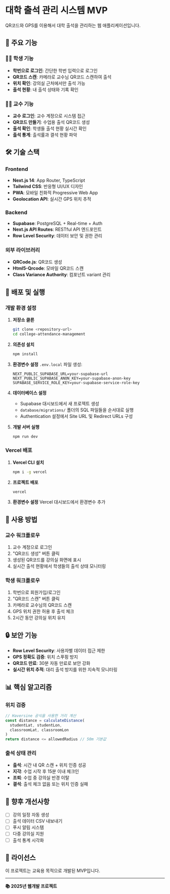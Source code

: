 # 대학 출석 관리 시스템 MVP

QR코드와 GPS를 이용해서 대학 출석을 관리하는 웹 애플리케이션입니다.

## 🌟 주요 기능

### 👨‍🎓 학생 기능
- **학번으로 로그인**: 간단한 학번 입력으로 로그인
- **QR코드 스캔**: 카메라로 교수님 QR코드 스캔하여 출석
- **위치 확인**: 강의실 근처에서만 출석 가능
- **출석 현황**: 내 출석 상태와 기록 확인

### 👨‍🏫 교수 기능
- **교수 로그인**: 교수 계정으로 시스템 접근
- **QR코드 만들기**: 수업용 출석 QR코드 생성
- **출석 확인**: 학생들 출석 현황 실시간 확인
- **출석 통계**: 출석률과 결석 현황 파악

## 🛠 기술 스택

### Frontend
- **Next.js 14**: App Router, TypeScript
- **Tailwind CSS**: 반응형 UI/UX 디자인
- **PWA**: 모바일 친화적 Progressive Web App
- **Geolocation API**: 실시간 GPS 위치 추적

### Backend
- **Supabase**: PostgreSQL + Real-time + Auth
- **Next.js API Routes**: RESTful API 엔드포인트
- **Row Level Security**: 데이터 보안 및 권한 관리

### 외부 라이브러리
- **QRCode.js**: QR코드 생성
- **Html5-Qrcode**: 모바일 QR코드 스캔
- **Class Variance Authority**: 컴포넌트 variant 관리

## 🚀 배포 및 실행

### 개발 환경 설정

1. **저장소 클론**
   ```bash
   git clone <repository-url>
   cd college-attendance-management
   ```

2. **의존성 설치**
   ```bash
   npm install
   ```

3. **환경변수 설정**
   `.env.local` 파일 생성:
   ```env
   NEXT_PUBLIC_SUPABASE_URL=your-supabase-url
   NEXT_PUBLIC_SUPABASE_ANON_KEY=your-supabase-anon-key
   SUPABASE_SERVICE_ROLE_KEY=your-supabase-service-role-key
   ```

4. **데이터베이스 설정**
   - Supabase 대시보드에서 새 프로젝트 생성
   - `database/migrations/` 폴더의 SQL 파일들을 순서대로 실행
   - Authentication 설정에서 Site URL 및 Redirect URLs 구성

5. **개발 서버 실행**
   ```bash
   npm run dev
   ```

### Vercel 배포

1. **Vercel CLI 설치**
   ```bash
   npm i -g vercel
   ```

2. **프로젝트 배포**
   ```bash
   vercel
   ```

3. **환경변수 설정**
   Vercel 대시보드에서 환경변수 추가

## 📱 사용 방법

### 교수 워크플로우
1. 교수 계정으로 로그인
2. "QR코드 생성" 버튼 클릭
3. 생성된 QR코드를 강의실 화면에 표시
4. 실시간 출석 현황에서 학생들의 출석 상태 모니터링

### 학생 워크플로우
1. 학번으로 회원가입/로그인
2. "QR코드 스캔" 버튼 클릭
3. 카메라로 교수님의 QR코드 스캔
4. GPS 위치 권한 허용 후 출석 체크
5. 2시간 동안 강의실 위치 유지

## 🔒 보안 기능

- **Row Level Security**: 사용자별 데이터 접근 제한
- **GPS 정확도 검증**: 위치 스푸핑 방지
- **QR코드 만료**: 30분 자동 만료로 보안 강화
- **실시간 위치 추적**: 대리 출석 방지를 위한 지속적 모니터링

## 📊 핵심 알고리즘

### 위치 검증
```typescript
// Haversine 공식을 사용한 거리 계산
const distance = calculateDistance(
  studentLat, studentLon,
  classroomLat, classroomLon
)
return distance <= allowedRadius // 50m 기본값
```

### 출석 상태 관리
- **출석**: 시간 내 QR 스캔 + 위치 인증 성공
- **지각**: 수업 시작 후 15분 이내 체크인
- **조퇴**: 수업 중 강의실 반경 이탈
- **결석**: 출석 체크 없음 또는 위치 인증 실패

## 🎯 향후 개선사항

- [ ] 강의 일정 자동 생성
- [ ] 출석 데이터 CSV 내보내기
- [ ] 푸시 알림 시스템
- [ ] 다중 강의실 지원
- [ ] 출석 통계 시각화

## 📝 라이선스

이 프로젝트는 교육용 목적으로 개발된 MVP입니다.

---

**📚 2025년 웹개발 프로젝트**